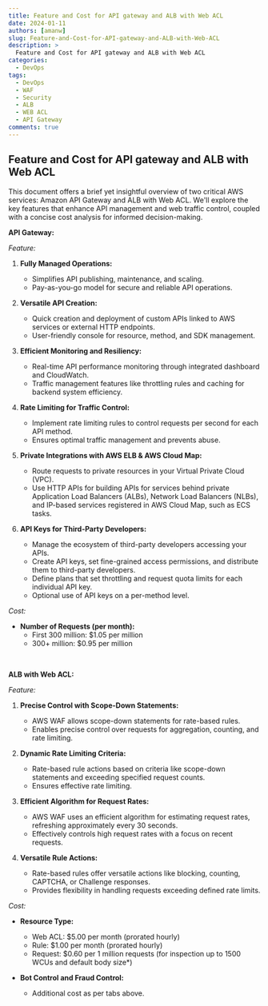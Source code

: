 ```yaml
---
title: Feature and Cost for API gateway and ALB with Web ACL
date: 2024-01-11
authors: [amanw]
slug: Feature-and-Cost-for-API-gateway-and-ALB-with-Web-ACL
description: >
  Feature and Cost for API gateway and ALB with Web ACL
categories:
  - DevOps
tags:
  - DevOps
  - WAF
  - Security
  - ALB
  - WEB ACL
  - API Gateway
comments: true
---
```


## Feature and Cost for API gateway and ALB with Web ACL

This document offers a brief yet insightful overview of two critical AWS services: Amazon API Gateway and ALB with Web ACL. We'll explore the key features that enhance API management and web traffic control, coupled with a concise cost analysis for informed decision-making.

<!-- more -->

**API Gateway:**

*Feature:*

1. **Fully Managed Operations:**
   - Simplifies API publishing, maintenance, and scaling.
   - Pay-as-you-go model for secure and reliable API operations.

2. **Versatile API Creation:**
   - Quick creation and deployment of custom APIs linked to AWS services or external HTTP endpoints.
   - User-friendly console for resource, method, and SDK management.

3. **Efficient Monitoring and Resiliency:**
   - Real-time API performance monitoring through integrated dashboard and CloudWatch.
   - Traffic management features like throttling rules and caching for backend system efficiency.

4. **Rate Limiting for Traffic Control:**
   - Implement rate limiting rules to control requests per second for each API method.
   - Ensures optimal traffic management and prevents abuse.

5. **Private Integrations with AWS ELB & AWS Cloud Map:**
   - Route requests to private resources in your Virtual Private Cloud (VPC).
   - Use HTTP APIs for building APIs for services behind private Application Load Balancers (ALBs), Network Load Balancers (NLBs), and IP-based services registered in AWS Cloud Map, such as ECS tasks.

6. **API Keys for Third-Party Developers:**
    - Manage the ecosystem of third-party developers accessing your APIs.
    - Create API keys, set fine-grained access permissions, and distribute them to third-party developers.
    - Define plans that set throttling and request quota limits for each individual API key.
    - Optional use of API keys on a per-method level.


*Cost:*

- **Number of Requests (per month):**
  - First 300 million: $1.05 per million
  - 300+ million: $0.95 per million

<br>

**ALB with Web ACL:**

*Feature:*

1. **Precise Control with Scope-Down Statements:**
   - AWS WAF allows scope-down statements for rate-based rules.
   - Enables precise control over requests for aggregation, counting, and rate limiting.

2. **Dynamic Rate Limiting Criteria:**
   - Rate-based rule actions based on criteria like scope-down statements and exceeding specified request counts.
   - Ensures effective rate limiting.

3. **Efficient Algorithm for Request Rates:**
   - AWS WAF uses an efficient algorithm for estimating request rates, refreshing approximately every 30 seconds.
   - Effectively controls high request rates with a focus on recent requests.

4. **Versatile Rule Actions:**
   - Rate-based rules offer versatile actions like blocking, counting, CAPTCHA, or Challenge responses.
   - Provides flexibility in handling requests exceeding defined rate limits.

*Cost:*

- **Resource Type:**
  - Web ACL: $5.00 per month (prorated hourly)
  - Rule: $1.00 per month (prorated hourly)
  - Request: $0.60 per 1 million requests (for inspection up to 1500 WCUs and default body size*)
  
- **Bot Control and Fraud Control:**
  - Additional cost as per tabs above.